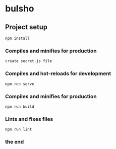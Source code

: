 # bulsho

## Project setup
```
npm install
```

### Compiles and minifies for production
```
create secret.js file
```

### Compiles and hot-reloads for development
```
npm run serve
```

### Compiles and minifies for production
```
npm run build
```

### Lints and fixes files
```
npm run lint
```
### the end